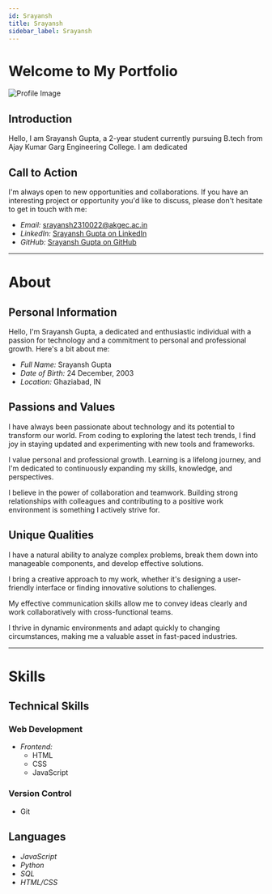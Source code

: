 ```yaml
---
id: Srayansh  
title: Srayansh
sidebar_label: Srayansh
---
```


# Welcome to My Portfolio


![Profile Image](https://miro.medium.com/v2/resize:fit:720/format:webp/1*MebmMJQUm2Nvn7UnZXcChg.jpeg)

## Introduction

Hello, I am Srayansh Gupta, a 2-year student currently pursuing B.tech from Ajay Kumar Garg Engineering College. I am dedicated 


## Call to Action

I'm always open to new opportunities and collaborations. If you have an interesting project or opportunity you'd like to discuss, please don't hesitate to get in touch with me:

- *Email:* srayansh2310022@akgec.ac.in
- *LinkedIn:* [Srayansh Gupta on LinkedIn]()
- *GitHub:* [Srayansh Gupta on GitHub](https://github.com/SRAYANSH-GUPTA)




-------------------------------------------------

# About


## Personal Information

Hello, I'm Srayansh Gupta, a dedicated and enthusiastic individual with a passion for technology and a commitment to personal and professional growth. Here's a bit about me:

- *Full Name:* Srayansh Gupta
- *Date of Birth:* 24 December, 2003
- *Location:* Ghaziabad, IN

## Passions and Values


I have always been passionate about technology and its potential to transform our world. From coding to exploring the latest tech trends, I find joy in staying updated and experimenting with new tools and frameworks.


I value personal and professional growth. Learning is a lifelong journey, and I'm dedicated to continuously expanding my skills, knowledge, and perspectives.


I believe in the power of collaboration and teamwork. Building strong relationships with colleagues and contributing to a positive work environment is something I actively strive for.


## Unique Qualities


I have a natural ability to analyze complex problems, break them down into manageable components, and develop effective solutions.


I bring a creative approach to my work, whether it's designing a user-friendly interface or finding innovative solutions to challenges.


My effective communication skills allow me to convey ideas clearly and work collaboratively with cross-functional teams.


I thrive in dynamic environments and adapt quickly to changing circumstances, making me a valuable asset in fast-paced industries.



-------------------------------------------------

# Skills




## Technical Skills

### Web Development

- *Frontend:*
  - HTML
  - CSS
  - JavaScript



### Version Control

- Git




## Languages

- *JavaScript*
- *Python*
- *SQL*
- *HTML/CSS*
